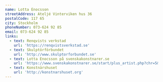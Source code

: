 ```yaml
---
name: Lotta Enocsson
streetAddress: Ateljé Vinterviken hus 36
postalCode: 117 65
city: Stockholm
phoneNumber: 073-624 92 85
email: 073-624 92 85
links:
  - text: Renqvists verkstad
    url: 'https://renqvistsverkstad.se'
  - text: Skulptörförbundet
    url: 'http://www.skulptorforbundet.se'
  - text: Lotta Enocsson på svenskakonstnarer.se
    url: 'https://www.svenskakonstnarer.se/start/plus_artist.php?chr=5&aid=1089'
  - text: Konstnärshuset
    url: 'http://konstnarshuset.org'
---
```


